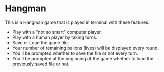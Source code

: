 # Hangman

This is a Hangman game that is played in terminal with these features:<br>
- Play with a "not so smart" computer player.<br>
- Play with a human player by taking turns.<br>
- Save or Load the game file.<br>
- Your number of remaining ballons (lives) will be displayed every round.<br>
- You'll be prompted whether to save the file or not every turn. <br>
- You'll be prompted at the beginning of the game whether to load the previously saved file or not. <br>
